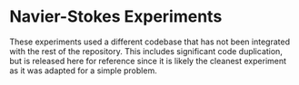 # Navier-Stokes Experiments

These experiments used a different codebase that has not been integrated with the rest of the repository. 
This includes significant code duplication, but is released here for reference since it is likely the 
cleanest experiment as it was adapted for a simple problem. 

